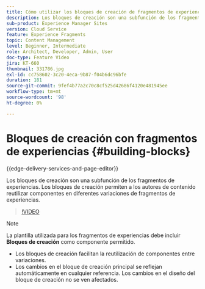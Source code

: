 ```yaml
---
title: Cómo utilizar los bloques de creación de fragmentos de experiencias
description: Los bloques de creación son una subfunción de los fragmentos de experiencias que permite reutilizar componentes creados en diversas variaciones de fragmentos de experiencias.
sub-product: Experience Manager Sites
version: Cloud Service
feature: Experience Fragments
topic: Content Management
level: Beginner, Intermediate
role: Architect, Developer, Admin, User
doc-type: Feature Video
jira: KT-660
thumbnail: 331786.jpg
exl-id: cc758602-3c20-4eca-9b87-f04b6dc96bfe
duration: 181
source-git-commit: 9fef4b77a2c70c8cf525d42686f4120e481945ee
workflow-type: tm+mt
source-wordcount: '98'
ht-degree: 0%

---
```


# Bloques de creación con fragmentos de experiencias {#building-blocks}

{{edge-delivery-services-and-page-editor}}

Los bloques de creación son una subfunción de los fragmentos de experiencias. Los bloques de creación permiten a los autores de contenido reutilizar componentes en diferentes variaciones de fragmentos de experiencias.

>[!VIDEO](https://video.tv.adobe.com/v/331786?quality=12&learn=on)

>[!NOTE]
>
> La plantilla utilizada para los fragmentos de experiencias debe incluir **Bloques de creación** como componente permitido.

* Los bloques de creación facilitan la reutilización de componentes entre variaciones.
* Los cambios en el bloque de creación principal se reflejan automáticamente en cualquier referencia. Los cambios en el diseño del bloque de creación no se ven afectados.
